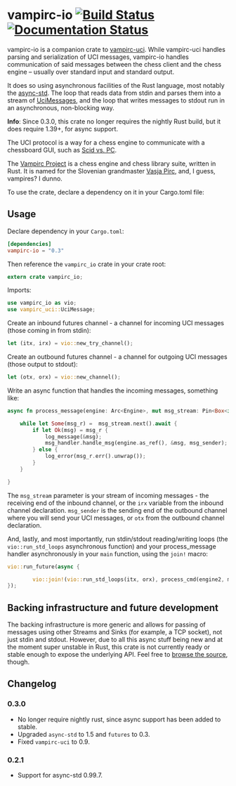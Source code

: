 # vampirc-io [![Build Status](https://travis-ci.org/vampirc/vampirc-io.svg?branch=master)](https://travis-ci.org/vampirc/vampirc-io) [![Documentation Status](https://docs.rs/vampirc-io/badge.svg)](https://docs.rs/vampirc-io)

vampirc-io is a companion crate to [vampirc-uci](https://github.com/vampirc/vampirc-uci). While vampirc-uci handles parsing and serialization of UCI messages,
vampirc-io handles communication of said messages between the chess client and the chess engine – usually over standard input and standard output.

It does so using asynchronous facilities of the Rust language, most notably the [async-std](https://github.com/async-rs/async-std). The loop that reads
data from stdin and parses them into a stream of [UciMessages](https://docs.rs/vampirc-uci/0.9/vampirc_uci/uci/enum.UciMessage.html), and the loop that writes messages to stdout run in an asynchronous, non-blocking way.

**Info**: Since 0.3.0, this crate no longer requires the nightly Rust build, but it does require 1.39+, for async support. 

The UCI protocol is a way for a chess engine to communicate with a chessboard GUI, such as [Scid vs. PC](http://scidvspc.sourceforge.net/).

The [Vampirc Project](https://vampirc.kejzar.si) is a chess engine and chess library suite, written in Rust. It is named for the
Slovenian grandmaster [Vasja Pirc](https://en.wikipedia.org/wiki/Vasja_Pirc), and, I guess, vampires? I dunno.

To use the crate, declare a dependency on it in your Cargo.toml file:


## Usage

Declare dependency in your `Cargo.toml`:
```toml
[dependencies]
vampirc-io = "0.3"
```

Then reference the `vampirc_io` crate in your crate root:
```rust
extern crate vampirc_io;
```

Imports:
```rust
use vampirc_io as vio;
use vampirc_uci::UciMessage;
```

Create an inbound futures channel - a channel for incoming UCI messages (those coming in from stdin):
```rust
let (itx, irx) = vio::new_try_channel();
```

Create an outbound futures channel - a channel for outgoing UCI messages (those output to stdout):
```rust
let (otx, orx) = vio::new_channel();
```

Write an async function that handles the incoming messages, something like:
```rust
async fn process_message(engine: Arc<Engine>, mut msg_stream: Pin<Box<impl Stream<Item = io::Result<UciMessage>>>>, msg_handler: &dyn MsgHandler, msg_sender: &vio::UciSender) {

    while let Some(msg_r) =  msg_stream.next().await {
        if let Ok(msg) = msg_r {
            log_message(&msg);
            msg_handler.handle_msg(engine.as_ref(), &msg, msg_sender);
        } else {
            log_error(msg_r.err().unwrap());
        }
    }

}
```
The  `msg_stream` parameter is your stream of incoming messages - the receiving end of the inbound channel, or the `irx` variable from the inbound channel
declaration. `msg_sender` is the sending end of the outbound channel where you will send your UCI messages, or `otx` from the outbound channel declaration.

And, lastly, and most importantly, run  stdin/stdout reading/writing loops (the `vio::run_std_loops` asynchronous function) and your process_message handler asynchronously
in your `main` function, using the `join!` macro:
```rust
vio::run_future(async {

        vio::join!(vio::run_std_loops(itx, orx), process_cmd(engine2, msg_stream, &msg_handler, &otx));
});
```

## Backing infrastructure and future development

The backing infrastructure is more generic and allows for passing of messages using other Streams and Sinks (for example, a TCP socket), not just stdin and stdout. However, due to
all this async stuff being new and at the moment super unstable in Rust, this crate is not currently ready or stable enough to expose the underlying API.
Feel free to [browse the source](https://github.com/vampirc/vampirc-io), though.

## Changelog 

### 0.3.0

* No longer require nightly rust, since async support has been added to stable.
* Upgraded `async-std` to 1.5 and `futures` to 0.3.
* Fixed `vampirc-uci` to 0.9.

### 0.2.1

* Support for async-std 0.99.7.